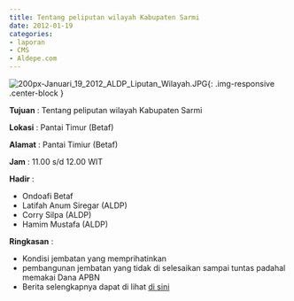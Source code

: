 ```yaml
---
title: Tentang peliputan wilayah Kabupaten Sarmi
date: 2012-01-19
categories:
- laporan
- CMS
- Aldepe.com
---
```


![200px-Januari_19_2012_ALDP_Liputan_Wilayah.JPG](/uploads/200px-Januari_19_2012_ALDP_Liputan_Wilayah.JPG){: .img-responsive .center-block }

**Tujuan** : Tentang peliputan wilayah Kabupaten Sarmi

**Lokasi** : Pantai Timur (Betaf)

**Alamat** : Pantai Timiur (Betaf)

**Jam** : 11.00 s/d 12.00 WIT

**Hadir** : 
* Ondoafi Betaf
* Latifah Anum Siregar (ALDP)
* Corry Silpa (ALDP)
* Hamim Mustafa (ALDP)

**Ringkasan** : 
* Kondisi jembatan yang memprihatinkan
* pembangunan jembatan yang tidak di selesaikan sampai tuntas padahal memakai Dana APBN
* Berita selengkapnya dapat di lihat [di sini](http://www.aldepe.com/2012/01/ratusan-jembatan-menuju-sarmi-kota.html)
